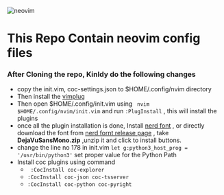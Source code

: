 
![neovim](https://www.vectorlogo.zone/logos/neovimio/neovimio-ar21.svg)
# This Repo Contain neovim config files 

### After Cloning the repo, Kinldy do the following changes
* copy the init.vim, coc-settings.json to $HOME/.config/nvim directory 
* Then install the [vimplug](https://github.com/junegunn/vim-plug)
* Then open $HOME/.config/init.vim using ``` nvim $HOME/.config/nvim/init.vim``` and run ```:PlugInstall``` , this will install the plugins
* once all the plugin installation is done, Install  [nerd font](https://github.com/ryanoasis/nerd-fonts#font-installation) , or directly download the font from [nerd fornt release page](https://github.com/ryanoasis/nerd-fonts/releases) , take **DejaVuSansMono.zip** ,unzip it and click to install buttons.
* change the line no 178 in init.vim ```let g:python3_host_prog = '/usr/bin/python3'``` set proper value for the Python Path
* Install coc plugins using command 
    * ``` :CocInstall coc-explorer```
    * ``` :CocInstall coc-json coc-tsserver ```
    * ``` :CocInstall coc-python coc-pyright ```

